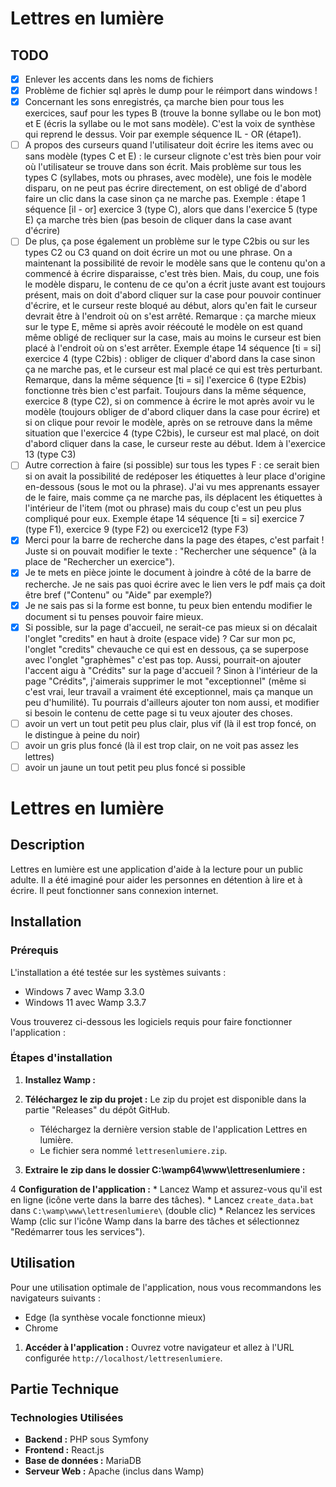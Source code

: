 # Lettres en lumière

## TODO
- [X] Enlever les accents dans les noms de fichiers
- [X] Problème de fichier sql après le dump pour le réimport dans windows !
- [X] Concernant les sons enregistrés, ça marche bien pour tous les exercices, sauf pour les types B (trouve la bonne syllabe ou le bon mot) et E (écris la syllabe ou le mot sans modèle). 
C'est la voix de synthèse qui reprend le dessus. Voir par exemple séquence IL - OR (étape1).
- [ ] A propos des curseurs quand l'utilisateur doit écrire les items avec ou sans modèle (types C et E) : le curseur clignote c'est très bien pour voir où l'utilisateur se trouve dans son écrit. Mais problème sur tous les types C (syllabes, mots ou phrases, avec modèle), une fois le modèle disparu, on ne peut pas écrire directement, on est obligé de d'abord faire un clic dans la case sinon ça ne marche pas.
Exemple : étape 1 séquence [il - or]  exercice 3 (type C), alors que dans l'exercice 5 (type E) ça marche très bien (pas besoin de cliquer dans la case avant d'écrire)
- [ ] De plus, ça pose également un problème sur le type C2bis ou sur les types C2 ou C3 quand on doit écrire un mot ou une phrase. On a maintenant la possibilité de revoir le modèle sans que le contenu qu'on a commencé à écrire disparaisse, c'est très bien. Mais, du coup, une fois le modèle disparu, le contenu de ce qu'on a écrit juste avant est toujours présent, mais on doit d'abord cliquer sur la case pour pouvoir continuer d'écrire, et le curseur reste bloqué au début, alors qu'en fait le curseur devrait être à l'endroit où on s'est arrêté. Remarque : ça marche mieux sur le type E, même si après avoir réécouté le modèle on est quand même obligé de recliquer sur la case, mais au moins le curseur est bien placé à l'endroit où on s'est arrêter.
Exemple étape 14 séquence [ti = si] exercice 4 (type C2bis) : obliger de cliquer d'abord dans la case sinon ça ne marche pas, et le curseur est mal placé ce qui est très perturbant. Remarque, dans la même séquence [ti = si] l'exercice 6 (type E2bis) fonctionne très bien c'est parfait.
Toujours dans la même séquence, exercice 8 (type C2), si on commence à écrire le mot après avoir vu le modèle (toujours obliger de d'abord cliquer dans la case pour écrire) et si on clique pour revoir le modèle, après on se retrouve dans la même situation que l'exercice 4 (type C2bis), le curseur est mal placé, on doit d'abord cliquer dans la case, le curseur reste au début.
Idem à l'exercice 13 (type C3)
- [ ] Autre correction à faire (si possible) sur tous les types F : ce serait bien si on avait la possibilité de redéposer les étiquettes à leur place d'origine en-dessous (sous le mot ou la phrase). J'ai vu mes apprenants essayer de le faire, mais comme ça ne marche pas, ils déplacent les étiquettes à l'intérieur de l'item (mot ou phrase) mais du coup c'est un peu plus compliqué pour eux.
Exemple étape 14 séquence [ti = si] exercice 7 (type F1), exercice 9 (type F2) ou exercice12 (type F3)
- [X] Merci pour la barre de recherche dans la page des étapes, c'est parfait ! Juste si on pouvait modifier le texte : "Rechercher une séquence" (à la place de "Rechercher un exercice").
- [X] Je te mets en pièce jointe le document à joindre à côté de la barre de recherche. Je ne sais pas quoi écrire avec le lien vers le pdf mais ça doit être bref ("Contenu" ou "Aide" par exemple?)
- [X] Je ne sais pas si la forme est bonne, tu peux bien entendu modifier le document si tu penses pouvoir faire mieux. 
- [X] Si possible, sur la page d'accueil, ne serait-ce pas mieux si on décalait l'onglet "credits" en haut à droite (espace vide) ? Car sur mon pc, l'onglet "credits" chevauche ce qui est en dessous, ça se superpose avec l'onglet "graphèmes" c'est pas top. Aussi, pourrait-on ajouter l'accent aigu à "Crédits" sur la page d'accueil ? Sinon à l'intérieur de la page "Crédits", j'aimerais supprimer le mot "exceptionnel" (même si c'est vrai, leur travail a vraiment été exceptionnel, mais ça manque un peu d'humilité). Tu pourrais d'ailleurs ajouter ton nom aussi, et modifier si besoin le contenu de cette page si tu veux ajouter des choses.
- [ ] avoir un vert un tout petit peu plus clair, plus vif (là il est trop foncé, on le distingue à peine du noir)
- [ ] avoir un gris plus foncé (là il est trop clair, on ne voit pas assez les lettres)
- [ ] avoir un jaune un tout petit peu plus foncé si possible

# Lettres en lumière

## Description

Lettres en lumière est une application d'aide à la lecture pour un public adulte.
Il a été imaginé pour aider les personnes en détention à lire et à écrire.
Il peut fonctionner sans connexion internet.

## Installation

### Prérequis

L'installation a été testée sur les systèmes suivants :
*  Windows 7 avec Wamp 3.3.0
*  Windows 11 avec Wamp 3.3.7

Vous trouverez ci-dessous les logiciels requis pour faire fonctionner l'application :

### Étapes d'installation

1.  **Installez Wamp :**
    
2. **Téléchargez le zip du projet :**
Le zip du projet est disponible dans la partie "Releases" du dépôt GitHub.
   * Téléchargez la dernière version stable de l'application Lettres en lumière.
   * Le fichier sera nommé `lettresenlumiere.zip`.
3.  **Extraire le zip dans le dossier C:\wamp64\www\lettresenlumiere :**

4 **Configuration de l'application :**
    * Lancez Wamp et assurez-vous qu'il est en ligne (icône verte dans la barre des tâches).
    * Lancez `create_data.bat` dans `C:\wamp\www\lettresenlumiere\` (double clic)
    * Relancez les services Wamp (clic sur l'icône Wamp dans la barre des tâches et sélectionnez "Redémarrer tous les services").

## Utilisation

Pour une utilisation optimale de l'application, nous vous recommandons les navigateurs suivants :
* Edge (la synthèse vocale fonctionne mieux)
* Chrome

1.  **Accéder à l'application :**
    Ouvrez votre navigateur et allez à l'URL configurée `http://localhost/lettresenlumiere`.

## Partie Technique

### Technologies Utilisées

*   **Backend :** PHP sous Symfony
*   **Frontend :** React.js
*   **Base de données :** MariaDB
*   **Serveur Web :** Apache (inclus dans Wamp)
